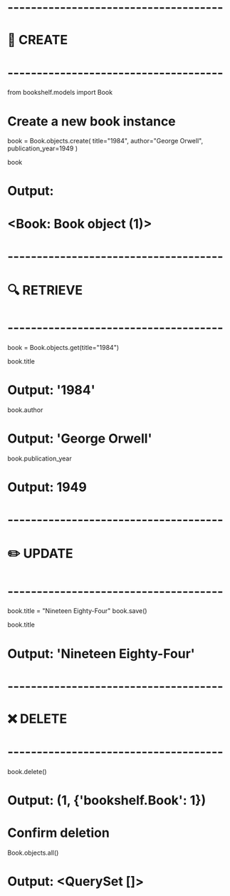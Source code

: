 # -------------------------------------
# 📘 CREATE
# -------------------------------------
from bookshelf.models import Book

# Create a new book instance
book = Book.objects.create(
    title="1984",
    author="George Orwell",
    publication_year=1949
)

book
# Output:
# <Book: Book object (1)>


# -------------------------------------
# 🔍 RETRIEVE
# -------------------------------------
book = Book.objects.get(title="1984")

book.title
# Output: '1984'

book.author
# Output: 'George Orwell'

book.publication_year
# Output: 1949


# -------------------------------------
# ✏️ UPDATE
# -------------------------------------
book.title = "Nineteen Eighty-Four"
book.save()

book.title
# Output: 'Nineteen Eighty-Four'


# -------------------------------------
# ❌ DELETE
# -------------------------------------
book.delete()
# Output: (1, {'bookshelf.Book': 1})

# Confirm deletion
Book.objects.all()
# Output: <QuerySet []>
